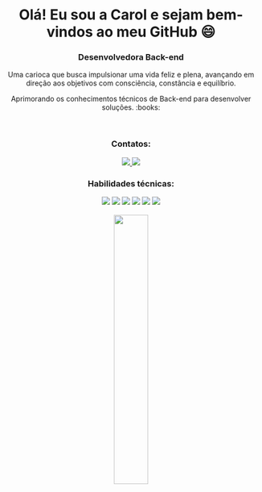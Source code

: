 <div align="center">
  
  <h1> Olá! Eu sou a Carol e sejam bem-vindos ao meu GitHub 😄 </h1>
  
  <h3> Desenvolvedora Back-end </h3>
  <p> Uma carioca que busca impulsionar uma vida feliz e plena, avançando em direção aos objetivos com consciência, constância e equilíbrio. </p>
  <p> Aprimorando os conhecimentos técnicos de Back-end para desenvolver soluções. :books: </p>
  <br>
  
  <h3> Contatos: </h3>
  <a href="mailto:carolinafdornas@gmail.com"> <img src="https://img.shields.io/badge/Gmail-D14836?style=for-the-badge&logo=gmail&logoColor=white"/> </a>
  <a href="https://www.linkedin.com/in/carolina-dornas/" target="_blank"> <img src="https://img.shields.io/badge/LinkedIn-0077B5?style=for-the-badge&logo=linkedin&logoColor=white"/> </a>
  <br>
  
  <h3> Habilidades técnicas: </h3>
  <img src="https://img.shields.io/badge/JavaScript-F7DF1E?style=for-the-badge&logo=javascript&logoColor=black"/>
  <img src="https://img.shields.io/badge/Node.js-43853D?style=for-the-badge&logo=node.js&logoColor=white"/>
  <img src="https://img.shields.io/badge/MongoDB-4EA94B?style=for-the-badge&logo=mongodb&logoColor=white"/>
  <img src="https://img.shields.io/badge/Python-3776AB?style=for-the-badge&logo=python&logoColor=white"/>
  <img src="https://img.shields.io/badge/GIT-E44C30?style=for-the-badge&logo=git&logoColor=white"/>
  <img src="https://camo.githubusercontent.com/93ae318132d035a8c007ee1cb244f63a02d87cc0051dfa67323f5bfdc6b222d1/68747470733a2f2f696d672e736869656c64732e696f2f62616467652f496e736f6d6e69612d626c61636b3f7374796c653d666f722d7468652d6261646765266c6f676f3d696e736f6d6e6961266c6f676f436f6c6f723d353834394245"/>
  <br>
  <br>
  
  <img width="37%" src="https://github-readme-stats.vercel.app/api/top-langs/?username=dornascarol&layout=compact)"/>
  
</div>
